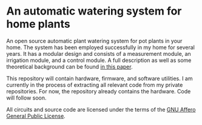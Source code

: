 # An automatic watering system for home plants

An open source automatic plant watering system for pot plants in your home.
The system has been employed successfully in my home for several years.
It has a modular design and consists of a measurement module, an irrigation module, and a control module.
A full description as well as some theoretical background can be found [in this paper](http://kschn.users.sf.net/home-plant.pdf).

This repository will contain hardware, firmware, and software utilities.
I am currently in the process of extracting all relevant code from my private repositories.
For now, the repository already contains the hardware.
Code will follow soon.

All circuits and source code are licensed under the terms of the [GNU Affero General Public License](https://www.gnu.org/licenses/agpl-3.0.en.html).
